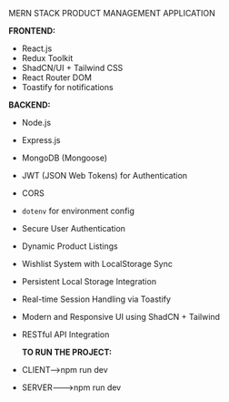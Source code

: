 MERN STACK PRODUCT MANAGEMENT APPLICATION

 **FRONTEND:**
- React.js
- Redux Toolkit
- ShadCN/UI + Tailwind CSS
- React Router DOM
- Toastify for notifications
  
 **BACKEND:**
- Node.js
- Express.js
- MongoDB (Mongoose)
- JWT (JSON Web Tokens) for Authentication
- CORS
- `dotenv` for environment config
-  Secure User Authentication
-  Dynamic Product Listings
-  Wishlist System with LocalStorage Sync
-  Persistent Local Storage Integration
-  Real-time Session Handling via Toastify
-  Modern and Responsive UI using ShadCN + Tailwind
-  RESTful API Integration

   **TO RUN THE PROJECT:**
-  CLIENT-->npm run dev
-  SERVER--->npm run dev

